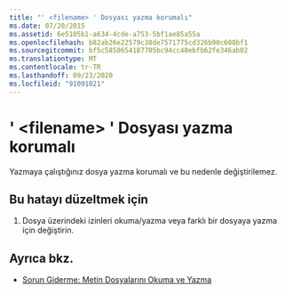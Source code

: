 ```yaml
---
title: "' <filename> ' Dosyası yazma korumalı"
ms.date: 07/20/2015
ms.assetid: 6e5105b1-a634-4cde-a753-5bf1ae85a55a
ms.openlocfilehash: b82ab26e22579c38de7571775cd326b90c608bf1
ms.sourcegitcommit: bf5c5850654187705bc94cc40ebfb62fe346ab02
ms.translationtype: MT
ms.contentlocale: tr-TR
ms.lasthandoff: 09/23/2020
ms.locfileid: "91091021"
---
```

# <a name="file-filename-is-write-protected"></a>' \<filename> ' Dosyası yazma korumalı

Yazmaya çalıştığınız dosya yazma korumalı ve bu nedenle değiştirilemez.  
  
## <a name="to-correct-this-error"></a>Bu hatayı düzeltmek için  
  
1. Dosya üzerindeki izinleri okuma/yazma veya farklı bir dosyaya yazma için değiştirin.  
  
## <a name="see-also"></a>Ayrıca bkz.

- [Sorun Giderme: Metin Dosyalarını Okuma ve Yazma](../developing-apps/programming/drives-directories-files/troubleshooting-reading-from-and-writing-to-text-files.md)
